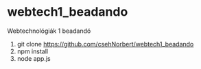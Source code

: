 # webtech1_beadando
Webtechnológiák 1 beadandó

1. git clone https://github.com/csehNorbert/webtech1_beadando
2. npm install
3. node app.js
